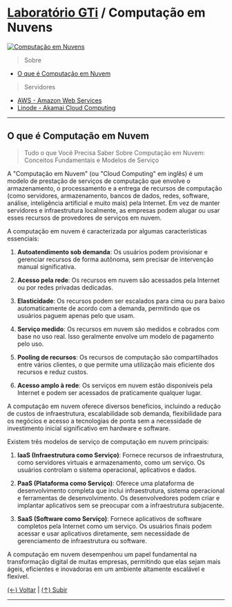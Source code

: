 # [Laboratório GTi](https://github.com/systemboys/GTi_Laboratory#laborat%C3%B3rio-gti "Laboratório GTi") / Computação em Nuvens

[![Computação em Nuvens](https://www.ascenderideias.com.br/blog/wp-content/uploads/2020/06/o-que-e-computacao-em-nuvem.jpg "Computação em Nuvens")](https://www.ascenderideias.com.br/blog/wp-content/uploads/2020/06/o-que-e-computacao-em-nuvem.jpg "Computação em Nuvens")

> Sobre

- [O que é Computação em Nuvem](#o-que-%C3%A9-computa%C3%A7%C3%A3o-em-nuvem "O que é Computação em Nuvem")

> Servidores

- [AWS - Amazon Web Services](https://github.com/systemboys/GTi_Laboratory/tree/main/Computa%C3%A7%C3%A3o%20em%20Nuvens/AWS%20-%20Amazon%20Web%20Services#laborat%C3%B3rio-gti--aws---amazon-web-services "AWS - Amazon Web Services")
- [Linode - Akamai Cloud Computing](https://github.com/systemboys/GTi_Laboratory/tree/main/Computa%C3%A7%C3%A3o%20em%20Nuvens/Linode%20-%20Akamai%20Cloud%20Computing#laborat%C3%B3rio-gti--linode---akamai-cloud-computing "Linode - Akamai Cloud Computing")

---

## O que é Computação em Nuvem

> Tudo o que Você Precisa Saber Sobre Computação em Nuvem: Conceitos Fundamentais e Modelos de Serviço

A "Computação em Nuvem" (ou "Cloud Computing" em inglês) é um modelo de prestação de serviços de computação que envolve o armazenamento, o processamento e a entrega de recursos de computação (como servidores, armazenamento, bancos de dados, redes, software, análise, inteligência artificial e muito mais) pela Internet. Em vez de manter servidores e infraestrutura localmente, as empresas podem alugar ou usar esses recursos de provedores de serviços em nuvem.

A computação em nuvem é caracterizada por algumas características essenciais:

1. **Autoatendimento sob demanda**: Os usuários podem provisionar e gerenciar recursos de forma autônoma, sem precisar de intervenção manual significativa.

2. **Acesso pela rede**: Os recursos em nuvem são acessados pela Internet ou por redes privadas dedicadas.

3. **Elasticidade**: Os recursos podem ser escalados para cima ou para baixo automaticamente de acordo com a demanda, permitindo que os usuários paguem apenas pelo que usam.

4. **Serviço medido**: Os recursos em nuvem são medidos e cobrados com base no uso real. Isso geralmente envolve um modelo de pagamento pelo uso.

5. **Pooling de recursos**: Os recursos de computação são compartilhados entre vários clientes, o que permite uma utilização mais eficiente dos recursos e reduz custos.

6. **Acesso amplo à rede**: Os serviços em nuvem estão disponíveis pela Internet e podem ser acessados de praticamente qualquer lugar.

A computação em nuvem oferece diversos benefícios, incluindo a redução de custos de infraestrutura, escalabilidade sob demanda, flexibilidade para os negócios e acesso a tecnologias de ponta sem a necessidade de investimento inicial significativo em hardware e software.

Existem três modelos de serviço de computação em nuvem principais:

1. **IaaS (Infraestrutura como Serviço)**: Fornece recursos de infraestrutura, como servidores virtuais e armazenamento, como um serviço. Os usuários controlam o sistema operacional, aplicativos e dados.

2. **PaaS (Plataforma como Serviço)**: Oferece uma plataforma de desenvolvimento completa que inclui infraestrutura, sistema operacional e ferramentas de desenvolvimento. Os desenvolvedores podem criar e implantar aplicativos sem se preocupar com a infraestrutura subjacente.

3. **SaaS (Software como Serviço)**: Fornece aplicativos de software completos pela Internet como um serviço. Os usuários finais podem acessar e usar aplicativos diretamente, sem necessidade de gerenciamento de infraestrutura ou software.

A computação em nuvem desempenhou um papel fundamental na transformação digital de muitas empresas, permitindo que elas sejam mais ágeis, eficientes e inovadoras em um ambiente altamente escalável e flexível.

[(&larr;) Voltar](https://github.com/systemboys/GTi_Laboratory#laborat%C3%B3rio-gti "Voltar ao Sumário") | 
[(&uarr;) Subir](#laborat%C3%B3rio-gti--computa%C3%A7%C3%A3o-em-nuvens "Subir para o topo")

---